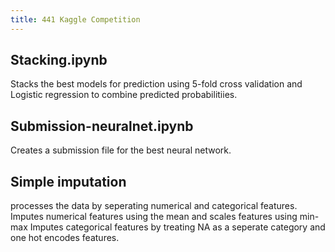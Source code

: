 ```yaml
---
title: 441 Kaggle Competition
---
```


## Stacking.ipynb
Stacks the best models for prediction using 5-fold cross validation and Logistic regression to combine predicted probabilitiies.

## Submission-neuralnet.ipynb
Creates a submission file for the best neural network.

## Simple imputation
processes the data by seperating numerical and categorical features.
Imputes numerical features using the mean and scales features using min-max
Imputes categorical features by treating NA as a seperate category and one hot encodes features.
